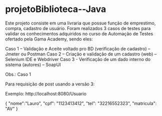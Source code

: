 # projetoBiblioteca--Java

Este projeto consiste em uma livraria que possue função de emprestimo, compra, cadastro de usuário. Foram realizados 3 casos de testes para validar os conhecimentos 
adquiridos no curso de Automação de Testes ofertado pela Gama Academy, sendo eles:

Caso 1 – Validação e Aceite voltado pro BD (verificação de cadastro) – Jmeter ou Postman
Caso 2 – Criação e validação de um cadastro (web) – Selenium IDE e Webdriver
Caso 3 -  Verificação de um dado interno do sistema (autores) – SoapUI 

Obs.: Caso 1

Para requisição de post usando a versão 3:

Exemplo:
http://localhost:8080/Usuario

{
    "nome":"Lauro",
    "cpf": "1123413412",
    "tel": "32216552323",
    "matricula": "AV"
}
